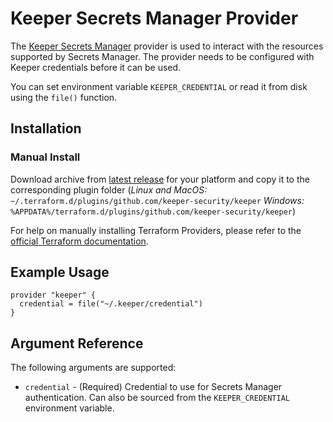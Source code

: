 # Keeper Secrets Manager Provider

The [Keeper Secrets Manager](https://docs.keeper.io/secrets-manager/) provider is used to interact with the
resources supported by Secrets Manager. The provider needs to be configured with Keeper credentials before it can be used.

You can set environment variable `KEEPER_CREDENTIAL` or read it from disk using the `file()` function.

## Installation

### Manual Install

Download archive from [latest release](https://github.com/keeper-security/terraform-provider-keeper/releases/latest) for your platform and copy it to the corresponding plugin folder (_Linux and MacOS:_ `~/.terraform.d/plugins/github.com/keeper-security/keeper` _Windows:_ `%APPDATA%/terraform.d/plugins/github.com/keeper-security/keeper`) 

For help on manually installing Terraform Providers, please refer to the [official Terraform documentation](https://www.terraform.io/docs/configuration/providers.html#third-party-plugins).

## Example Usage

```hcl
provider "keeper" {
  credential = file("~/.keeper/credential")
}
```

## Argument Reference

The following arguments are supported:

* `credential` - (Required) Credential to use for Secrets Manager authentication. Can also be sourced from the `KEEPER_CREDENTIAL` environment variable.
